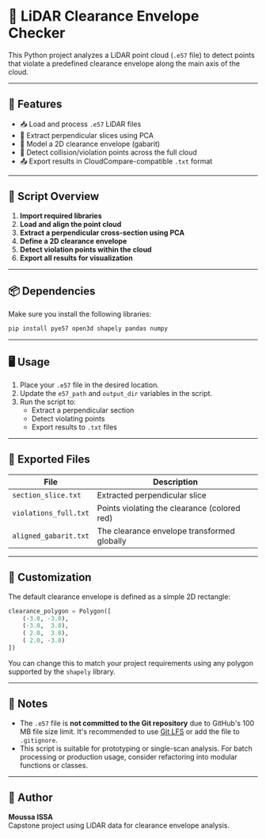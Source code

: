 # 🚆 LiDAR Clearance Envelope Checker

This Python project analyzes a LiDAR point cloud (`.e57` file) to detect points that violate a predefined clearance envelope along the main axis of the cloud.

---

## 🧰 Features

- 📥 Load and process `.e57` LiDAR files
- 🧮 Extract perpendicular slices using PCA
- 📐 Model a 2D clearance envelope (gabarit)
- 🚨 Detect collision/violation points across the full cloud
- 📤 Export results in CloudCompare-compatible `.txt` format

---

## 📂 Script Overview

1. **Import required libraries**
2. **Load and align the point cloud**
3. **Extract a perpendicular cross-section using PCA**
4. **Define a 2D clearance envelope**
5. **Detect violation points within the cloud**
6. **Export all results for visualization**

---

## 📦 Dependencies

Make sure you install the following libraries:

```bash
pip install pye57 open3d shapely pandas numpy
```

---

## 🖥️ Usage

1. Place your `.e57` file in the desired location.
2. Update the `e57_path` and `output_dir` variables in the script.
3. Run the script to:
   - Extract a perpendicular section
   - Detect violating points
   - Export results to `.txt` files

---

## 📁 Exported Files

| File                    | Description                                     |
|-------------------------|-------------------------------------------------|
| `section_slice.txt`     | Extracted perpendicular slice                  |
| `violations_full.txt`   | Points violating the clearance (colored red)   |
| `aligned_gabarit.txt`   | The clearance envelope transformed globally    |

---

## 📝 Customization

The default clearance envelope is defined as a simple 2D rectangle:

```python
clearance_polygon = Polygon([
    (-3.0, -3.0),
    (-3.0,  3.0),
    ( 2.0,  3.0),
    ( 2.0, -3.0)
])
```

You can change this to match your project requirements using any polygon supported by the `shapely` library.

---

## 📌 Notes

- The `.e57` file is **not committed to the Git repository** due to GitHub's 100 MB file size limit. It's recommended to use [Git LFS](https://git-lfs.github.com) or add the file to `.gitignore`.
- This script is suitable for prototyping or single-scan analysis. For batch processing or production usage, consider refactoring into modular functions or classes.

---

## 👤 Author

**Moussa ISSA**  
Capstone project using LiDAR data for clearance envelope analysis.
